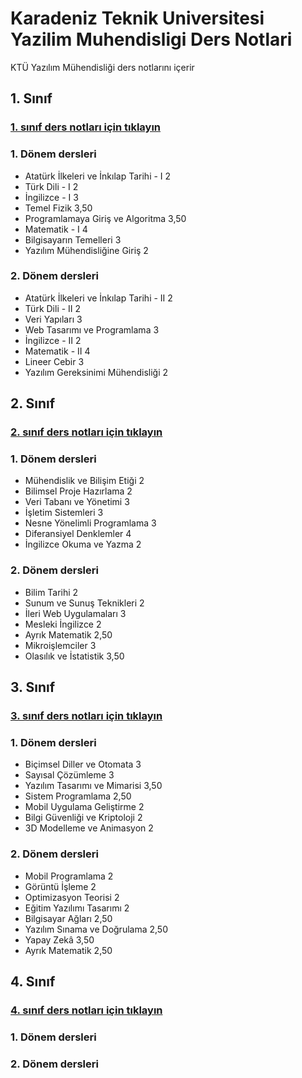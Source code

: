 # Karadeniz Teknik Universitesi Yazilim Muhendisligi Ders Notlari
KTÜ Yazılım Mühendisliği ders notlarını içerir

## 1. Sınıf
### [1. sınıf ders notları için tıklayın](https://drive.google.com/drive/folders/1Lhwr27jCRdOmonKVm2oBVRSof7MuwW9g?usp=sharing)

### 1. Dönem dersleri 
* Atatürk İlkeleri ve İnkılap Tarihi - I	2	
* Türk Dili - I	2	
* İngilizce - I	3	
* Temel Fizik	3,50
* Programlamaya Giriş ve Algoritma	3,50	
* Matematik - I	4
* Bilgisayarın Temelleri	3
* Yazılım Mühendisliğine Giriş 2
 	
### 2. Dönem dersleri
* Atatürk İlkeleri ve İnkılap Tarihi - II	2	
* Türk Dili - II	2	
* Veri Yapıları	3	
* Web Tasarımı ve Programlama	3	
* İngilizce - II	2	
* Matematik - II	4	 
* Lineer Cebir	3	
* Yazılım Gereksinimi Mühendisliği	2
  
## 2. Sınıf
### [2. sınıf ders notları için tıklayın](https://drive.google.com/drive/folders/1yx-dSXJR6-cxHJpYkMN7x0tphMJjXXDV?usp=sharing)

### 1. Dönem dersleri 
* Mühendislik ve Bilişim Etiği	2	
* Bilimsel Proje Hazırlama	2	
* Veri Tabanı ve Yönetimi	3	
* İşletim Sistemleri	3	
* Nesne Yönelimli Programlama	3
* Diferansiyel Denklemler	4	
* İngilizce Okuma ve Yazma	2

### 2. Dönem dersleri
* Bilim Tarihi	2	
* Sunum ve Sunuş Teknikleri	2	
* İleri Web Uygulamaları	3	
* Mesleki İngilizce	2	
* Ayrık Matematik	2,50	
* Mikroişlemciler	3	
* Olasılık ve İstatistik	3,50
  
## 3. Sınıf
### [3. sınıf ders notları için tıklayın](https://drive.google.com/drive/folders/1ulGFiAq1KWu2x7RERYH0l9007GRTGZUR?usp=sharing)

### 1. Dönem dersleri 
* Biçimsel Diller ve Otomata	3	
* Sayısal Çözümleme	3	
* Yazılım Tasarımı ve Mimarisi	3,50
* Sistem Programlama	2,50	
* Mobil Uygulama Geliştirme	2	
* Bilgi Güvenliği ve Kriptoloji	2	
* 3D Modelleme ve Animasyon	2

### 2. Dönem dersleri
* Mobil Programlama	2	
* Görüntü İşleme	2	
* Optimizasyon Teorisi	2	
* Eğitim Yazılımı Tasarımı	2	
* Bilgisayar Ağları	2,50	
* Yazılım Sınama ve Doğrulama	2,50	
* Yapay Zekâ	3,50
* Ayrık Matematik	2,50
  
## 4. Sınıf
### [4. sınıf ders notları için tıklayın](https://drive.google.com/drive/folders/1HdKvowfARe4kAzH2nu_WsV7Pxc5oiOZ3?usp=sharing)

### 1. Dönem dersleri 
### 2. Dönem dersleri
